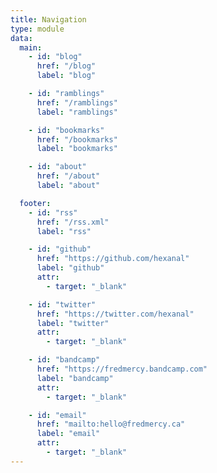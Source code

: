 ```yaml
---
title: Navigation
type: module
data:
  main:
    - id: "blog"
      href: "/blog"
      label: "blog"

    - id: "ramblings"
      href: "/ramblings"
      label: "ramblings"

    - id: "bookmarks"
      href: "/bookmarks"
      label: "bookmarks"

    - id: "about"
      href: "/about"
      label: "about"

  footer:
    - id: "rss"
      href: "/rss.xml"
      label: "rss"

    - id: "github"
      href: "https://github.com/hexanal"
      label: "github"
      attr:
        - target: "_blank"

    - id: "twitter"
      href: "https://twitter.com/hexanal"
      label: "twitter"
      attr:
        - target: "_blank"

    - id: "bandcamp"
      href: "https://fredmercy.bandcamp.com"
      label: "bandcamp"
      attr:
        - target: "_blank"

    - id: "email"
      href: "mailto:hello@fredmercy.ca"
      label: "email"
      attr:
        - target: "_blank"
---
```

